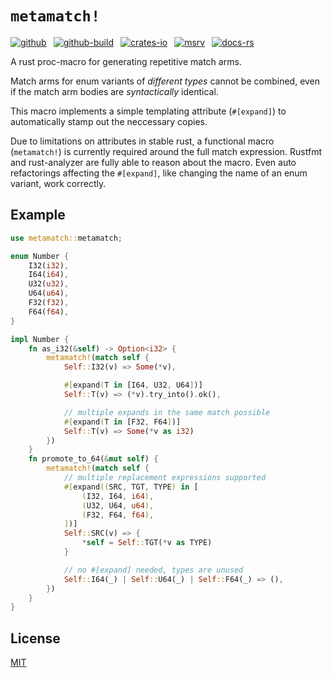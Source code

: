 # `metamatch!`

[![github]](https://img.shields.io/badge/cmrschwarz/metamatch)&ensp;
[![github-build]](https://img.shields.io/badge/cmrschwarz/metamatch)&ensp;
[![crates-io]](https://crates.io/crates/metamatch)&ensp;
[![msrv]](https://crates.io/crates/metamatch)&ensp;
[![docs-rs]](https://crates.io/crates/metamatch)&ensp;

[github]: https://img.shields.io/badge/cmrschwarz/metamatch-8da0cb?style=for-the-badge&labelColor=555555&logo=github
[github-build]: https://img.shields.io/github/actions/workflow/status/cmrschwarz/metamatch/ci.yml?branch=main&style=for-the-badge&logo=github
[crates-io]: https://img.shields.io/crates/v/metamatch.svg?style=for-the-badge&color=fc8d62&logo=rust
[docs-rs]: https://img.shields.io/badge/docs.rs-metamatch-66c2a5?style=for-the-badge&labelColor=555555&logo=docs.rs
[msrv]: https://img.shields.io/crates/msrv/metamatch?style=for-the-badge&logo=rust

A rust proc-macro for generating repetitive match arms.

Match arms for enum variants of *different types* cannot be combined,
even if the match arm bodies are *syntactically* identical.

This macro implements a simple templating attribute (`#[expand]`)
to automatically stamp out the neccessary copies.

Due to limitations on attributes in stable rust, a functional macro
(`metamatch!`) is currently required around the full match expression.
Rustfmt and rust-analyzer are fully able to reason about the macro.
Even auto refactorings affecting the `#[expand]`,
like changing the name of an enum variant, work correctly.

## Example

```rust
use metamatch::metamatch;

enum Number {
    I32(i32),
    I64(i64),
    U32(u32),
    U64(u64),
    F32(f32),
    F64(f64),
}

impl Number {
    fn as_i32(&self) -> Option<i32> {
        metamatch!(match self {
            Self::I32(v) => Some(*v),

            #[expand(T in [I64, U32, U64])]
            Self::T(v) => (*v).try_into().ok(),

            // multiple expands in the same match possible
            #[expand(T in [F32, F64])]
            Self::T(v) => Some(*v as i32)
        })
    }
    fn promote_to_64(&mut self) {
        metamatch!(match self {
            // multiple replacement expressions supported
            #[expand((SRC, TGT, TYPE) in [
                (I32, I64, i64),
                (U32, U64, u64),
                (F32, F64, f64),
            ])]
            Self::SRC(v) => {
                *self = Self::TGT(*v as TYPE)
            }

            // no #[expand] needed, types are unused
            Self::I64(_) | Self::U64(_) | Self::F64(_) => (),
        })
    }
}
```

## License
[MIT](./LICENSE)
